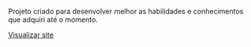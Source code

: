 Projeto criado para desenvolver melhor as habilidades e conhecimentos que adquiri até o momento.

[Visualizar site](https://nutri-page.netlify.app/)
